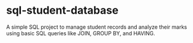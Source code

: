 # sql-student-database
A simple SQL project to manage student records and analyze their marks using basic SQL queries like JOIN, GROUP BY, and HAVING.
